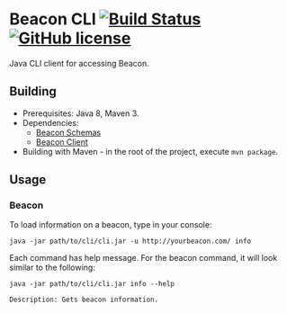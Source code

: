 # Beacon CLI [![Build Status](https://travis-ci.org/mcupak/beacon-cli.svg?branch=develop)](https://travis-ci.org/mcupak/beacon-cli) [![GitHub license](https://img.shields.io/badge/license-Apache%202-blue.svg)](https://raw.githubusercontent.com/mcupak/beacon-cli/develop/LICENSE)
Java CLI client for accessing Beacon.

## Building
- Prerequisites: Java 8, Maven 3.
- Dependencies:
  - [Beacon Schemas](https://github.com/ga4gh/beacon-team)
  - [Beacon Client](https://github.com/mcupak/beacon-client)
- Building with Maven - in the root of the project, execute `mvn package`.

## Usage
### Beacon
To load information on a beacon, type in your console:
```
java -jar path/to/cli/cli.jar -u http://yourbeacon.com/ info
```

Each command has help message. For the beacon command, it will look similar to the following:
```
java -jar path/to/cli/cli.jar info --help

Description: Gets beacon information.
```